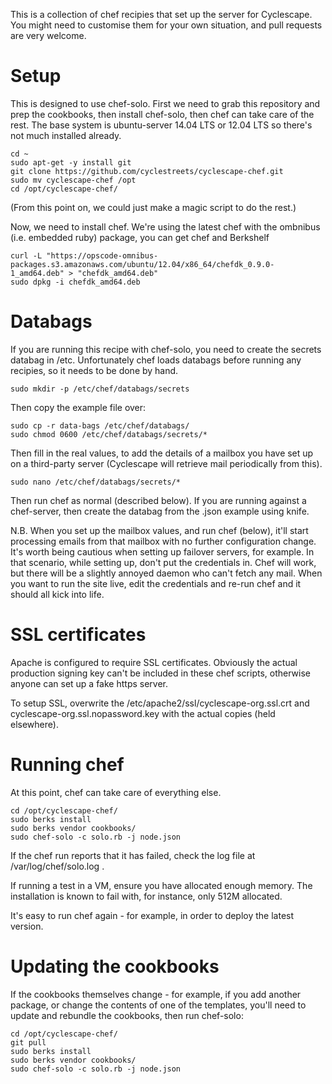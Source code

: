 This is a collection of chef recipies that set up the server for Cyclescape.
You might need to customise them for your own situation, and pull requests
are very welcome.

# Setup

This is designed to use chef-solo. First we need to grab this repository and
prep the cookbooks, then install chef-solo, then chef can take care of the rest.
The base system is ubuntu-server 14.04 LTS or 12.04 LTS so there's not much
installed already.

    cd ~
    sudo apt-get -y install git
    git clone https://github.com/cyclestreets/cyclescape-chef.git
    sudo mv cyclescape-chef /opt
    cd /opt/cyclescape-chef/

(From this point on, we could just make a magic script to do the rest.)

Now, we need to install chef. We're using the latest chef with the ombnibus (i.e. embedded
ruby) package, you can get chef and Berkshelf

    curl -L "https://opscode-omnibus-packages.s3.amazonaws.com/ubuntu/12.04/x86_64/chefdk_0.9.0-1_amd64.deb" > "chefdk_amd64.deb"
    sudo dpkg -i chefdk_amd64.deb

# Databags

If you are running this recipe with chef-solo, you need to
create the secrets databag in /etc. Unfortunately chef loads databags
before running any recipies, so it needs to be done by hand.

    sudo mkdir -p /etc/chef/databags/secrets

Then copy the example file over:

    sudo cp -r data-bags /etc/chef/databags/
    sudo chmod 0600 /etc/chef/databags/secrets/*

Then fill in the real values, to add the details of a mailbox you have set up on a
third-party server (Cyclescape will retrieve mail periodically from this).

    sudo nano /etc/chef/databags/secrets/*

Then run chef as normal (described below). If you are running against a chef-server,
then create the databag from the .json example using knife.

N.B. When you set up the mailbox values, and run chef (below), it'll
start processing emails from that mailbox with no further configuration
change. It's worth being cautious when setting up failover servers,
for example. In that scenario, while setting up, don't put the credentials in.
Chef will work, but there will be a slightly annoyed daemon who can't fetch any
mail. When you want to run the site live, edit the credentials and re-run chef
and it should all kick into life.

# SSL certificates

Apache is configured to require SSL certificates. Obviously the actual production signing key
can't be included in these chef scripts, otherwise anyone can set up a fake https server.

To setup SSL, overwrite the /etc/apache2/ssl/cyclescape-org.ssl.crt and cyclescape-org.ssl.nopassword.key
with the actual copies (held elsewhere).

# Running chef

At this point, chef can take care of everything else.

    cd /opt/cyclescape-chef/
    sudo berks install
    sudo berks vendor cookbooks/
    sudo chef-solo -c solo.rb -j node.json

If the chef run reports that it has failed, check the log file at /var/log/chef/solo.log .

If running a test in a VM, ensure you have allocated enough memory. The installation is known to fail with, for instance, only 512M allocated.

It's easy to run chef again - for example, in order to deploy the latest version.

# Updating the cookbooks

If the cookbooks themselves change - for example, if you add another package,
or change the contents of one of the templates, you'll need to update and rebundle
the cookbooks, then run chef-solo:

    cd /opt/cyclescape-chef/
    git pull
    sudo berks install
    sudo berks vendor cookbooks/
    sudo chef-solo -c solo.rb -j node.json
